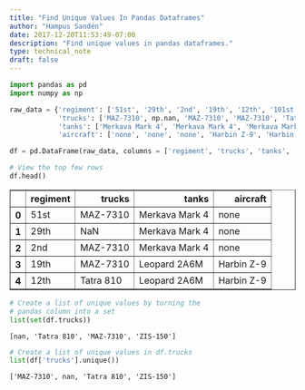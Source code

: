```yaml
---
title: "Find Unique Values In Pandas Dataframes"
author: "Hampus Sandén"
date: 2017-12-20T11:53:49-07:00
description: "Find unique values in pandas dataframes."
type: technical_note
draft: false
---
```


```python
import pandas as pd
import numpy as np
```


```python
raw_data = {'regiment': ['51st', '29th', '2nd', '19th', '12th', '101st', '90th', '30th', '193th', '1st', '94th', '91th'], 
            'trucks': ['MAZ-7310', np.nan, 'MAZ-7310', 'MAZ-7310', 'Tatra 810', 'Tatra 810', 'Tatra 810', 'Tatra 810', 'ZIS-150', 'Tatra 810', 'ZIS-150', 'ZIS-150'],
            'tanks': ['Merkava Mark 4', 'Merkava Mark 4', 'Merkava Mark 4', 'Leopard 2A6M', 'Leopard 2A6M', 'Leopard 2A6M', 'Arjun MBT', 'Leopard 2A6M', 'Arjun MBT', 'Arjun MBT', 'Arjun MBT', 'Arjun MBT'],
            'aircraft': ['none', 'none', 'none', 'Harbin Z-9', 'Harbin Z-9', 'none', 'Harbin Z-9', 'SH-60B Seahawk', 'SH-60B Seahawk', 'SH-60B Seahawk', 'SH-60B Seahawk', 'SH-60B Seahawk']}

df = pd.DataFrame(raw_data, columns = ['regiment', 'trucks', 'tanks', 'aircraft'])
```


```python
# View the top few rows
df.head()
```




<div>
<table border="1" class="dataframe">
  <thead>
    <tr style="text-align: right;">
      <th></th>
      <th>regiment</th>
      <th>trucks</th>
      <th>tanks</th>
      <th>aircraft</th>
    </tr>
  </thead>
  <tbody>
    <tr>
      <th>0</th>
      <td>51st</td>
      <td>MAZ-7310</td>
      <td>Merkava Mark 4</td>
      <td>none</td>
    </tr>
    <tr>
      <th>1</th>
      <td>29th</td>
      <td>NaN</td>
      <td>Merkava Mark 4</td>
      <td>none</td>
    </tr>
    <tr>
      <th>2</th>
      <td>2nd</td>
      <td>MAZ-7310</td>
      <td>Merkava Mark 4</td>
      <td>none</td>
    </tr>
    <tr>
      <th>3</th>
      <td>19th</td>
      <td>MAZ-7310</td>
      <td>Leopard 2A6M</td>
      <td>Harbin Z-9</td>
    </tr>
    <tr>
      <th>4</th>
      <td>12th</td>
      <td>Tatra 810</td>
      <td>Leopard 2A6M</td>
      <td>Harbin Z-9</td>
    </tr>
  </tbody>
</table>
</div>




```python
# Create a list of unique values by turning the
# pandas column into a set
list(set(df.trucks))
```




    [nan, 'Tatra 810', 'MAZ-7310', 'ZIS-150']




```python
# Create a list of unique values in df.trucks
list(df['trucks'].unique())
```




    ['MAZ-7310', nan, 'Tatra 810', 'ZIS-150']


